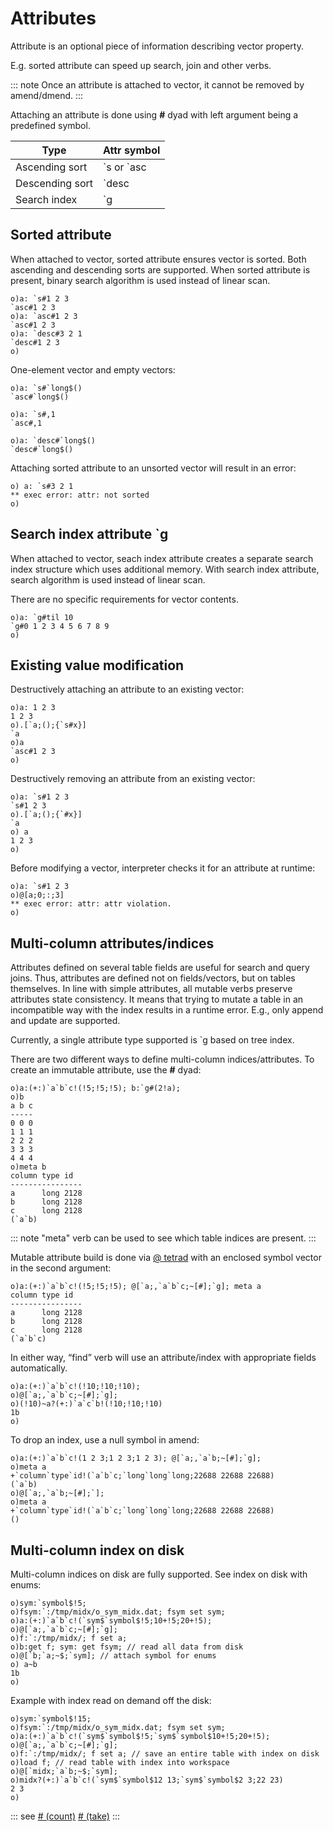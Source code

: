 # Attributes

Attribute is an optional piece of information describing vector property.

E.g. sorted attribute can speed up search, join and other verbs.

::: note
Once an attribute is attached to vector, it cannot be removed by amend/dmend.
:::

Attaching an attribute is done using **#** dyad with left argument being a predefined symbol.

| Type | Attr symbol |
| --- | --- |
| Ascending sort | \`s or \`asc |
| Descending sort | \`desc |
| Search index | \`g |

## Sorted attribute

When attached to vector, sorted attribute ensures vector is sorted. Both ascending and descending sorts are supported. When sorted attribute is present, binary search algorithm is used instead of linear scan.

```o
o)a: `s#1 2 3
`asc#1 2 3
o)a: `asc#1 2 3
`asc#1 2 3
o)a: `desc#3 2 1
`desc#1 2 3
o)
```

One-element vector and empty vectors:

```o
o)a: `s#`long$()
`asc#`long$()

o)a: `s#,1
`asc#,1

o)a: `desc#`long$()
`desc#`long$()
```

Attaching sorted attribute to an unsorted vector will result in an error:

```o
o) a: `s#3 2 1
** exec error: attr: not sorted
o)
```

## Search index attribute `g

When attached to vector, seach index attribute creates a separate search index structure which uses additional memory. With search index attribute, search algorithm is used instead of linear scan.

There are no specific requirements for vector contents.

```o
o)a: `g#til 10
`g#0 1 2 3 4 5 6 7 8 9
o)
```

## Existing value modification

Destructively attaching an attribute to an existing vector:

```o
o)a: 1 2 3
1 2 3
o).[`a;();{`s#x}]
`a
o)a
`asc#1 2 3
o)
```

Destructively removing an attribute from an existing vector:

```o
o)a: `s#1 2 3
`s#1 2 3
o).[`a;();{`#x}]
`a
o) a
1 2 3
o)
```

Before modifying a vector, interpreter checks it for an attribute at runtime:

```o
o)a: `s#1 2 3
o)@[a;0;:;3]
** exec error: attr: attr violation.
o)
```

## Multi-column attributes/indices

Attributes defined on several table fields are useful for search and query joins. Thus, attributes are defined not on fields/vectors, but on tables themselves. In line with simple attributes, all mutable verbs preserve attributes state consistency. It means that trying to mutate a table in an incompatible way with the index results in a runtime error. E.g., only append and update are supported.

Currently, a single attribute type supported is \`g based on tree index.

There are two different ways to define multi-column indices/attributes. To create an immutable attribute, use the **#** dyad:

```o
o)a:(+:)`a`b`c!(!5;!5;!5); b:`g#(2!a);
o)b
a b c
-----
0 0 0
1 1 1
2 2 2
3 3 3
4 4 4
o)meta b
column type id
----------------
a      long 2128
b      long 2128
c      long 2128
(`a`b)
```

::: note
"meta" verb can be used to see which table indices are present.
:::

Mutable attribute build is done via [@ tetrad](/verbs/amendsdmends/tetramend.md) with an enclosed symbol vector in the second argument:

```o
o)a:(+:)`a`b`c!(!5;!5;!5); @[`a;,`a`b`c;~[#];`g]; meta a
column type id
----------------
a      long 2128
b      long 2128
c      long 2128
(`a`b`c)
```

In either way, “find” verb will use an attribute/index with appropriate fields automatically.

```o
o)a:(+:)`a`b`c!(!10;!10;!10);
o)@[`a;,`a`b`c;~[#];`g];
o)(!10)~a?(+:)`a`c`b!(!10;!10;!10)
1b
o)
```

To drop an index, use a null symbol in amend:

```o
o)a:(+:)`a`b`c!(1 2 3;1 2 3;1 2 3); @[`a;,`a`b;~[#];`g];
o)meta a
+`column`type`id!(`a`b`c;`long`long`long;22688 22688 22688)
(`a`b)
o)@[`a;,`a`b;~[#];`];
o)meta a
+`column`type`id!(`a`b`c;`long`long`long;22688 22688 22688)
()
```

## Multi-column index on disk

Multi-column indices on disk are fully supported. See index on disk with enums:

```o
o)sym:`symbol$!5;
o)fsym:`:/tmp/midx/o_sym_midx.dat; fsym set sym;
o)a:(+:)`a`b`c!(`sym$`symbol$!5;10+!5;20+!5);
o)@[`a;,`a`b`c;~[#];`g];
o)f:`:/tmp/midx/; f set a;
o)b:get f; sym: get fsym; // read all data from disk
o)@[`b;`a;~$;`sym]; // attach symbol for enums
o) a~b
1b
o)
```

Example with index read on demand off the disk:

```o
o)sym:`symbol$!15;
o)fsym:`:/tmp/midx/o_sym_midx.dat; fsym set sym;
o)a:(+:)`a`b`c!(`sym$`symbol$!5;`sym$`symbol$10+!5;20+!5);
o)@[`a;,`a`b`c;~[#];`g];
o)f:`:/tmp/midx/; f set a; // save an entire table with index on disk
o)load f; // read table with index into workspace
o)@[`midx;`a`b;~$;`sym];
o)midx?(+:)`a`b`c!(`sym$`symbol$12 13;`sym$`symbol$2 3;22 23)
2 3
o)
```

::: see
[# (count)](/verbs/math/count.md)
[# (take)](/verbs/list/take.md)
:::
